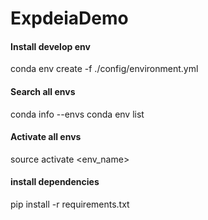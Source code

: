 # ExpdeiaDemo

#### Install develop env
conda env create -f ./config/environment.yml

#### Search all envs
conda info --envs
conda env list

#### Activate all envs
source activate <env_name>

#### install dependencies
pip install -r requirements.txt